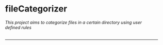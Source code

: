 # fileCategorizer

###### This project aims to categorize files in a certain directory using user defined rules

___
